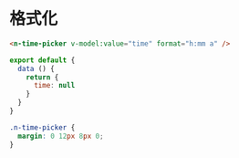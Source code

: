 # 格式化
```html
<n-time-picker v-model:value="time" format="h:mm a" />
```
```js
export default {
  data () {
    return {
      time: null
    }
  }
}
```
```css
.n-time-picker {
  margin: 0 12px 8px 0;
}
```
